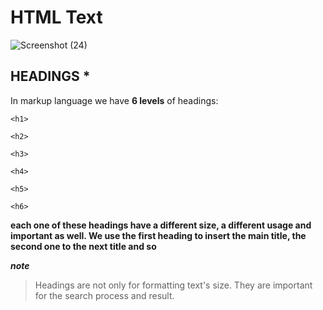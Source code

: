 # HTML Text
![Screenshot (24)](https://user-images.githubusercontent.com/70090232/92329704-d42e5b80-f071-11ea-8bee-6f5467b41e43.png)

## HEADINGS *
In markup language we have **6 levels** of headings:

`<h1>`

`<h2>`

`<h3>`

`<h4>`

`<h5>`

`<h6>`

**each one of these headings have a different size, a different usage and important as well. We use the first heading to insert the main title, the second one to the next title and so**

***note***
> Headings are not only for formatting text's size. They are important for the search process and result.
